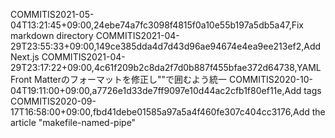 COMMITIS2021-05-04T13:21:45+09:00,24ebe74a7fc3098f4815f0a10e55b197a5db5a47,Fix markdown directory
COMMITIS2021-04-29T23:55:33+09:00,149ce385dda4d7d43d96ae94674e4ea9ee213ef2,Add Next.js
COMMITIS2021-04-29T23:17:22+09:00,4c61f209b2c8da2f7d0b887f455bfae372d64738,YAML Front Matterのフォーマットを修正し""で囲むよう統一
COMMITIS2020-10-04T19:11:00+09:00,a7726e1d33de7ff9097e10d44ac2cfb1f80ef11e,Add tags
COMMITIS2020-09-17T16:58:00+09:00,fbd41debe01585a97a5a4f460fe307c404cc3176,Add the article "makefile-named-pipe"
